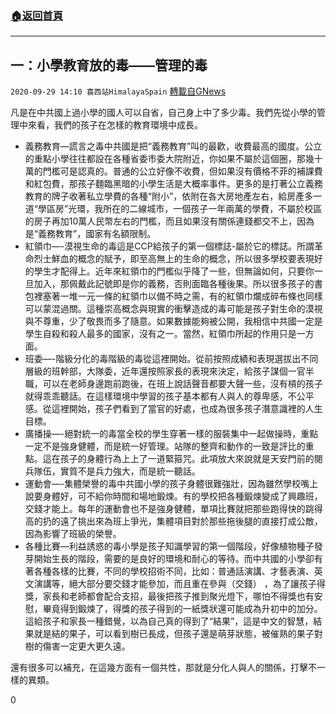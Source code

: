 ###  [:house:返回首頁](https://github.com/ourhimalayas/txt)
---

## 一：小學教育放的毒——管理的毒
`2020-09-29 14:10 喜西站HimalayaSpain` [轉載自GNews](https://gnews.org/zh-hant/391195/)

凡是在中共國上過小學的國人可以自省，自己身上中了多少毒。我們先從小學的管理中來看，我們的孩子在怎樣的教育環境中成長。

- 義務教育—謊言之毒中共國是把“義務教育”叫的最歡，收費最高的國度。公立的重點小學往往都設在各種省委市委大院附近，你如果不屬於這個圈，那幾十萬的門檻可是認真的。普通的公立好像不收費，但如果沒有價格不菲的補課費和紅包費，那孩子麵臨黑暗的小學生活是大概率事件。更多的是打著公立義務教育的牌子收著私立學費的各種“附小”，依附在各大房地產左右，給房產多一道“學區房”光環，我所在的二線城市，一個孩子一年兩萬的學費，不屬於校區的房子再加10萬人民幣左右的門檻，而且如果沒有關係連錢都交不上，因為是“義務教育”，國家有名額限制。
- 紅領巾—-漠視生命的毒這是CCP給孩子的第一個標誌-屬於它的標誌。所謂革命烈士鮮血的概念的賦予，即至高無上的生命的概念，所以很多學校要表現好的學生才配得上。近年來紅領巾的門檻似乎降了一些，但無論如何，只要你一旦加入，那佩戴此記號即是你的義務，否則面臨各種後果。所以很多孩子的書包裡塞著一堆一元一條的紅領巾以備不時之需，有的紅領巾爛成碎布條也同樣可以蒙混過關。這種崇高概念與現實的衝擊造成的毒可能是孩子對生命的漠視與不尊重，少了敬畏而多了隨意。如果數據能夠被公開，我相信中共國一定是學生自殺和殺人最多的國家，沒有之一。當然，紅領巾所起的作用只是一方面。
- 班委—-階級分化的毒階級的毒從這裡開始。從前按照成績和表現選拔出不同層級的班幹部，大隊委，近年還按照家長的表現來決定，給孩子謀個一官半職，可以在老師身邊跑前跑後，在班上說話聲音都要大聲一些，沒有槓的孩子就得乖乖聽話。在這樣環境中學習的孩子基本都有人與人的尊卑感，不公平感。從這裡開始，孩子們看到了當官的好處，也成為很多孩子潛意識裡的人生目標。
- 廣播操—-絕對統一的毒當全校的學生穿著一樣的服裝集中一起做操時，重點一定不是強身健體，而是統一好管理。站隊的整齊和動作的一致是評比的重點。這在孩子的身體行為上上了一道緊箍咒。此項放大來說就是天安門前的閱兵隊伍，實質不是兵力強大，而是統一聽話。
- 運動會—-集體榮譽的毒中共國小學的孩子身體很難強壯，因為雖然學校嘴上說要身體好，可不給你時間和場地鍛煉。有的學校把各種鍛煉變成了興趣班，交錢才能上。每年的運動會也不是強身健體，單項比賽就把那些跑得快的跳得高的扔的遠了挑出來為班上爭光，集體項目對於那些拖後腿的直接打成公敵，因為影響了班級的榮譽。
- 各種比賽—利益誘惑的毒小學是孩子知識學習的第一個階段，好像植物種子發芽開始生長的階段，需要的是良好的環境和耐心的等待。而中共國的小學卻有著各種各樣的比賽，不同的學校招術不同，比如：普通話演講、才藝表演、英文演講等，絕大部分要交錢才能參加，而且重在參與（交錢） ，為了讓孩子得獎，家長和老師都會配合支招，最後把孩子推到聚光燈下，哪怕不得獎也有安慰，畢竟得到鍛煉了，得獎的孩子得到的一紙獎狀還可能成為升初中的加分。這給孩子和家長一種錯覺，以為自己真的得到了“結果”，這是中文的智慧，結果就是結的果子，可以看到樹已長成，但孩子還是萌芽狀態，被催熟的果子對樹的傷害一定更大更久遠。


還有很多可以補充，在這幾方面有一個共性，那就是分化人與人的關係，打擊不一樣的異類。

0
